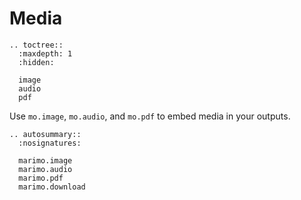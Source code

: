 # Media

```{eval-rst}
.. toctree::
  :maxdepth: 1
  :hidden:

  image
  audio
  pdf
```

Use `mo.image`, `mo.audio`, and `mo.pdf` to embed media in your outputs.

```{eval-rst}
.. autosummary::
  :nosignatures:

  marimo.image
  marimo.audio
  marimo.pdf
  marimo.download
```
